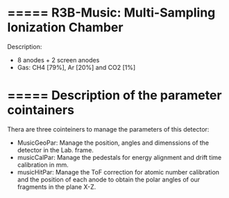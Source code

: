 =====
R3B-Music: Multi-Sampling Ionization Chamber
=====

Description:

- 8 anodes + 2 screen anodes
- Gas: CH4 [79%], Ar [20%] and CO2 [1%]

=====
Description of the parameter cointainers
=====

Thera are three cointeiners to manage the parameters of this detector:

- MusicGeoPar: Manage the position, angles and dimenssions of the detector in the Lab. frame.
- musicCalPar: Manage the pedestals for energy alignment and drift time calibration in mm.
- musicHitPar: Manage the ToF correction for atomic number calibration and the position of each anode to obtain the polar angles of our fragments in the plane X-Z.
